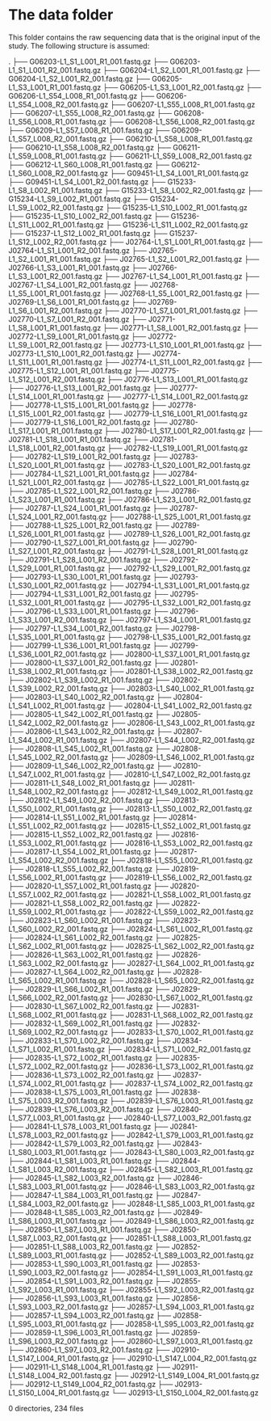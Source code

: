# The data folder

This folder contains the raw sequencing data that is the original input of the study.
The following structure is assumed:

.
├── G06203-L1_S1_L001_R1_001.fastq.gz
├── G06203-L1_S1_L001_R2_001.fastq.gz
├── G06204-L1_S2_L001_R1_001.fastq.gz
├── G06204-L1_S2_L001_R2_001.fastq.gz
├── G06205-L1_S3_L001_R1_001.fastq.gz
├── G06205-L1_S3_L001_R2_001.fastq.gz
├── G06206-L1_S54_L008_R1_001.fastq.gz
├── G06206-L1_S54_L008_R2_001.fastq.gz
├── G06207-L1_S55_L008_R1_001.fastq.gz
├── G06207-L1_S55_L008_R2_001.fastq.gz
├── G06208-L1_S56_L008_R1_001.fastq.gz
├── G06208-L1_S56_L008_R2_001.fastq.gz
├── G06209-L1_S57_L008_R1_001.fastq.gz
├── G06209-L1_S57_L008_R2_001.fastq.gz
├── G06210-L1_S58_L008_R1_001.fastq.gz
├── G06210-L1_S58_L008_R2_001.fastq.gz
├── G06211-L1_S59_L008_R1_001.fastq.gz
├── G06211-L1_S59_L008_R2_001.fastq.gz
├── G06212-L1_S60_L008_R1_001.fastq.gz
├── G06212-L1_S60_L008_R2_001.fastq.gz
├── G09451-L1_S4_L001_R1_001.fastq.gz
├── G09451-L1_S4_L001_R2_001.fastq.gz
├── G15233-L1_S8_L002_R1_001.fastq.gz
├── G15233-L1_S8_L002_R2_001.fastq.gz
├── G15234-L1_S9_L002_R1_001.fastq.gz
├── G15234-L1_S9_L002_R2_001.fastq.gz
├── G15235-L1_S10_L002_R1_001.fastq.gz
├── G15235-L1_S10_L002_R2_001.fastq.gz
├── G15236-L1_S11_L002_R1_001.fastq.gz
├── G15236-L1_S11_L002_R2_001.fastq.gz
├── G15237-L1_S12_L002_R1_001.fastq.gz
├── G15237-L1_S12_L002_R2_001.fastq.gz
├── J02764-L1_S1_L001_R1_001.fastq.gz
├── J02764-L1_S1_L001_R2_001.fastq.gz
├── J02765-L1_S2_L001_R1_001.fastq.gz
├── J02765-L1_S2_L001_R2_001.fastq.gz
├── J02766-L1_S3_L001_R1_001.fastq.gz
├── J02766-L1_S3_L001_R2_001.fastq.gz
├── J02767-L1_S4_L001_R1_001.fastq.gz
├── J02767-L1_S4_L001_R2_001.fastq.gz
├── J02768-L1_S5_L001_R1_001.fastq.gz
├── J02768-L1_S5_L001_R2_001.fastq.gz
├── J02769-L1_S6_L001_R1_001.fastq.gz
├── J02769-L1_S6_L001_R2_001.fastq.gz
├── J02770-L1_S7_L001_R1_001.fastq.gz
├── J02770-L1_S7_L001_R2_001.fastq.gz
├── J02771-L1_S8_L001_R1_001.fastq.gz
├── J02771-L1_S8_L001_R2_001.fastq.gz
├── J02772-L1_S9_L001_R1_001.fastq.gz
├── J02772-L1_S9_L001_R2_001.fastq.gz
├── J02773-L1_S10_L001_R1_001.fastq.gz
├── J02773-L1_S10_L001_R2_001.fastq.gz
├── J02774-L1_S11_L001_R1_001.fastq.gz
├── J02774-L1_S11_L001_R2_001.fastq.gz
├── J02775-L1_S12_L001_R1_001.fastq.gz
├── J02775-L1_S12_L001_R2_001.fastq.gz
├── J02776-L1_S13_L001_R1_001.fastq.gz
├── J02776-L1_S13_L001_R2_001.fastq.gz
├── J02777-L1_S14_L001_R1_001.fastq.gz
├── J02777-L1_S14_L001_R2_001.fastq.gz
├── J02778-L1_S15_L001_R1_001.fastq.gz
├── J02778-L1_S15_L001_R2_001.fastq.gz
├── J02779-L1_S16_L001_R1_001.fastq.gz
├── J02779-L1_S16_L001_R2_001.fastq.gz
├── J02780-L1_S17_L001_R1_001.fastq.gz
├── J02780-L1_S17_L001_R2_001.fastq.gz
├── J02781-L1_S18_L001_R1_001.fastq.gz
├── J02781-L1_S18_L001_R2_001.fastq.gz
├── J02782-L1_S19_L001_R1_001.fastq.gz
├── J02782-L1_S19_L001_R2_001.fastq.gz
├── J02783-L1_S20_L001_R1_001.fastq.gz
├── J02783-L1_S20_L001_R2_001.fastq.gz
├── J02784-L1_S21_L001_R1_001.fastq.gz
├── J02784-L1_S21_L001_R2_001.fastq.gz
├── J02785-L1_S22_L001_R1_001.fastq.gz
├── J02785-L1_S22_L001_R2_001.fastq.gz
├── J02786-L1_S23_L001_R1_001.fastq.gz
├── J02786-L1_S23_L001_R2_001.fastq.gz
├── J02787-L1_S24_L001_R1_001.fastq.gz
├── J02787-L1_S24_L001_R2_001.fastq.gz
├── J02788-L1_S25_L001_R1_001.fastq.gz
├── J02788-L1_S25_L001_R2_001.fastq.gz
├── J02789-L1_S26_L001_R1_001.fastq.gz
├── J02789-L1_S26_L001_R2_001.fastq.gz
├── J02790-L1_S27_L001_R1_001.fastq.gz
├── J02790-L1_S27_L001_R2_001.fastq.gz
├── J02791-L1_S28_L001_R1_001.fastq.gz
├── J02791-L1_S28_L001_R2_001.fastq.gz
├── J02792-L1_S29_L001_R1_001.fastq.gz
├── J02792-L1_S29_L001_R2_001.fastq.gz
├── J02793-L1_S30_L001_R1_001.fastq.gz
├── J02793-L1_S30_L001_R2_001.fastq.gz
├── J02794-L1_S31_L001_R1_001.fastq.gz
├── J02794-L1_S31_L001_R2_001.fastq.gz
├── J02795-L1_S32_L001_R1_001.fastq.gz
├── J02795-L1_S32_L001_R2_001.fastq.gz
├── J02796-L1_S33_L001_R1_001.fastq.gz
├── J02796-L1_S33_L001_R2_001.fastq.gz
├── J02797-L1_S34_L001_R1_001.fastq.gz
├── J02797-L1_S34_L001_R2_001.fastq.gz
├── J02798-L1_S35_L001_R1_001.fastq.gz
├── J02798-L1_S35_L001_R2_001.fastq.gz
├── J02799-L1_S36_L001_R1_001.fastq.gz
├── J02799-L1_S36_L001_R2_001.fastq.gz
├── J02800-L1_S37_L001_R1_001.fastq.gz
├── J02800-L1_S37_L001_R2_001.fastq.gz
├── J02801-L1_S38_L002_R1_001.fastq.gz
├── J02801-L1_S38_L002_R2_001.fastq.gz
├── J02802-L1_S39_L002_R1_001.fastq.gz
├── J02802-L1_S39_L002_R2_001.fastq.gz
├── J02803-L1_S40_L002_R1_001.fastq.gz
├── J02803-L1_S40_L002_R2_001.fastq.gz
├── J02804-L1_S41_L002_R1_001.fastq.gz
├── J02804-L1_S41_L002_R2_001.fastq.gz
├── J02805-L1_S42_L002_R1_001.fastq.gz
├── J02805-L1_S42_L002_R2_001.fastq.gz
├── J02806-L1_S43_L002_R1_001.fastq.gz
├── J02806-L1_S43_L002_R2_001.fastq.gz
├── J02807-L1_S44_L002_R1_001.fastq.gz
├── J02807-L1_S44_L002_R2_001.fastq.gz
├── J02808-L1_S45_L002_R1_001.fastq.gz
├── J02808-L1_S45_L002_R2_001.fastq.gz
├── J02809-L1_S46_L002_R1_001.fastq.gz
├── J02809-L1_S46_L002_R2_001.fastq.gz
├── J02810-L1_S47_L002_R1_001.fastq.gz
├── J02810-L1_S47_L002_R2_001.fastq.gz
├── J02811-L1_S48_L002_R1_001.fastq.gz
├── J02811-L1_S48_L002_R2_001.fastq.gz
├── J02812-L1_S49_L002_R1_001.fastq.gz
├── J02812-L1_S49_L002_R2_001.fastq.gz
├── J02813-L1_S50_L002_R1_001.fastq.gz
├── J02813-L1_S50_L002_R2_001.fastq.gz
├── J02814-L1_S51_L002_R1_001.fastq.gz
├── J02814-L1_S51_L002_R2_001.fastq.gz
├── J02815-L1_S52_L002_R1_001.fastq.gz
├── J02815-L1_S52_L002_R2_001.fastq.gz
├── J02816-L1_S53_L002_R1_001.fastq.gz
├── J02816-L1_S53_L002_R2_001.fastq.gz
├── J02817-L1_S54_L002_R1_001.fastq.gz
├── J02817-L1_S54_L002_R2_001.fastq.gz
├── J02818-L1_S55_L002_R1_001.fastq.gz
├── J02818-L1_S55_L002_R2_001.fastq.gz
├── J02819-L1_S56_L002_R1_001.fastq.gz
├── J02819-L1_S56_L002_R2_001.fastq.gz
├── J02820-L1_S57_L002_R1_001.fastq.gz
├── J02820-L1_S57_L002_R2_001.fastq.gz
├── J02821-L1_S58_L002_R1_001.fastq.gz
├── J02821-L1_S58_L002_R2_001.fastq.gz
├── J02822-L1_S59_L002_R1_001.fastq.gz
├── J02822-L1_S59_L002_R2_001.fastq.gz
├── J02823-L1_S60_L002_R1_001.fastq.gz
├── J02823-L1_S60_L002_R2_001.fastq.gz
├── J02824-L1_S61_L002_R1_001.fastq.gz
├── J02824-L1_S61_L002_R2_001.fastq.gz
├── J02825-L1_S62_L002_R1_001.fastq.gz
├── J02825-L1_S62_L002_R2_001.fastq.gz
├── J02826-L1_S63_L002_R1_001.fastq.gz
├── J02826-L1_S63_L002_R2_001.fastq.gz
├── J02827-L1_S64_L002_R1_001.fastq.gz
├── J02827-L1_S64_L002_R2_001.fastq.gz
├── J02828-L1_S65_L002_R1_001.fastq.gz
├── J02828-L1_S65_L002_R2_001.fastq.gz
├── J02829-L1_S66_L002_R1_001.fastq.gz
├── J02829-L1_S66_L002_R2_001.fastq.gz
├── J02830-L1_S67_L002_R1_001.fastq.gz
├── J02830-L1_S67_L002_R2_001.fastq.gz
├── J02831-L1_S68_L002_R1_001.fastq.gz
├── J02831-L1_S68_L002_R2_001.fastq.gz
├── J02832-L1_S69_L002_R1_001.fastq.gz
├── J02832-L1_S69_L002_R2_001.fastq.gz
├── J02833-L1_S70_L002_R1_001.fastq.gz
├── J02833-L1_S70_L002_R2_001.fastq.gz
├── J02834-L1_S71_L002_R1_001.fastq.gz
├── J02834-L1_S71_L002_R2_001.fastq.gz
├── J02835-L1_S72_L002_R1_001.fastq.gz
├── J02835-L1_S72_L002_R2_001.fastq.gz
├── J02836-L1_S73_L002_R1_001.fastq.gz
├── J02836-L1_S73_L002_R2_001.fastq.gz
├── J02837-L1_S74_L002_R1_001.fastq.gz
├── J02837-L1_S74_L002_R2_001.fastq.gz
├── J02838-L1_S75_L003_R1_001.fastq.gz
├── J02838-L1_S75_L003_R2_001.fastq.gz
├── J02839-L1_S76_L003_R1_001.fastq.gz
├── J02839-L1_S76_L003_R2_001.fastq.gz
├── J02840-L1_S77_L003_R1_001.fastq.gz
├── J02840-L1_S77_L003_R2_001.fastq.gz
├── J02841-L1_S78_L003_R1_001.fastq.gz
├── J02841-L1_S78_L003_R2_001.fastq.gz
├── J02842-L1_S79_L003_R1_001.fastq.gz
├── J02842-L1_S79_L003_R2_001.fastq.gz
├── J02843-L1_S80_L003_R1_001.fastq.gz
├── J02843-L1_S80_L003_R2_001.fastq.gz
├── J02844-L1_S81_L003_R1_001.fastq.gz
├── J02844-L1_S81_L003_R2_001.fastq.gz
├── J02845-L1_S82_L003_R1_001.fastq.gz
├── J02845-L1_S82_L003_R2_001.fastq.gz
├── J02846-L1_S83_L003_R1_001.fastq.gz
├── J02846-L1_S83_L003_R2_001.fastq.gz
├── J02847-L1_S84_L003_R1_001.fastq.gz
├── J02847-L1_S84_L003_R2_001.fastq.gz
├── J02848-L1_S85_L003_R1_001.fastq.gz
├── J02848-L1_S85_L003_R2_001.fastq.gz
├── J02849-L1_S86_L003_R1_001.fastq.gz
├── J02849-L1_S86_L003_R2_001.fastq.gz
├── J02850-L1_S87_L003_R1_001.fastq.gz
├── J02850-L1_S87_L003_R2_001.fastq.gz
├── J02851-L1_S88_L003_R1_001.fastq.gz
├── J02851-L1_S88_L003_R2_001.fastq.gz
├── J02852-L1_S89_L003_R1_001.fastq.gz
├── J02852-L1_S89_L003_R2_001.fastq.gz
├── J02853-L1_S90_L003_R1_001.fastq.gz
├── J02853-L1_S90_L003_R2_001.fastq.gz
├── J02854-L1_S91_L003_R1_001.fastq.gz
├── J02854-L1_S91_L003_R2_001.fastq.gz
├── J02855-L1_S92_L003_R1_001.fastq.gz
├── J02855-L1_S92_L003_R2_001.fastq.gz
├── J02856-L1_S93_L003_R1_001.fastq.gz
├── J02856-L1_S93_L003_R2_001.fastq.gz
├── J02857-L1_S94_L003_R1_001.fastq.gz
├── J02857-L1_S94_L003_R2_001.fastq.gz
├── J02858-L1_S95_L003_R1_001.fastq.gz
├── J02858-L1_S95_L003_R2_001.fastq.gz
├── J02859-L1_S96_L003_R1_001.fastq.gz
├── J02859-L1_S96_L003_R2_001.fastq.gz
├── J02860-L1_S97_L003_R1_001.fastq.gz
├── J02860-L1_S97_L003_R2_001.fastq.gz
├── J02910-L1_S147_L004_R1_001.fastq.gz
├── J02910-L1_S147_L004_R2_001.fastq.gz
├── J02911-L1_S148_L004_R1_001.fastq.gz
├── J02911-L1_S148_L004_R2_001.fastq.gz
├── J02912-L1_S149_L004_R1_001.fastq.gz
├── J02912-L1_S149_L004_R2_001.fastq.gz
├── J02913-L1_S150_L004_R1_001.fastq.gz
└── J02913-L1_S150_L004_R2_001.fastq.gz

0 directories, 234 files